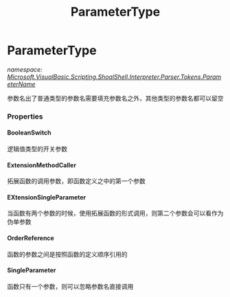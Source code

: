 ﻿---
title: ParameterType
---

# ParameterType
_namespace: [Microsoft.VisualBasic.Scripting.ShoalShell.Interpreter.Parser.Tokens.ParameterName](N-Microsoft.VisualBasic.Scripting.ShoalShell.Interpreter.Parser.Tokens.ParameterName.html)_

参数名出了普通类型的参数名需要填充参数名之外，其他类型的参数名都可以留空



### Properties

#### BooleanSwitch
逻辑值类型的开关参数
#### ExtensionMethodCaller
拓展函数的调用参数，即函数定义之中的第一个参数
#### EXtensionSingleParameter
当函数有两个参数的时候，使用拓展函数的形式调用，则第二个参数会可以看作为伪单参数
#### OrderReference
函数的参数之间是按照函数的定义顺序引用的
#### SingleParameter
函数只有一个参数，则可以忽略参数名直接调用

